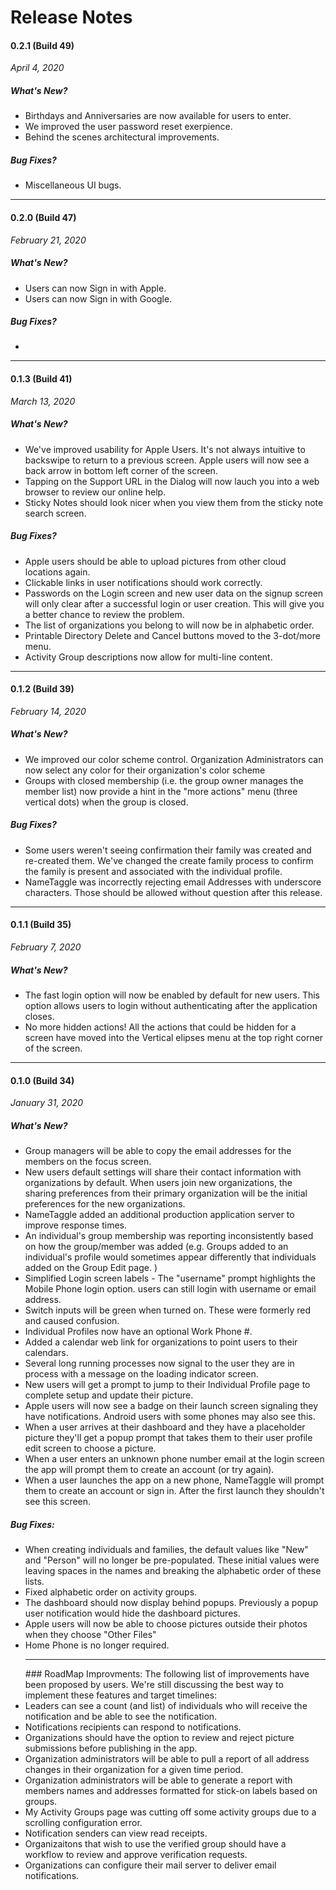 <h1 class="perm-marker">Release Notes </h1>

#### 0.2.1 (Build 49)
*April 4, 2020*

##### What's New?
<ul class="release-bullets">
<li>Birthdays and Anniversaries are now available for users to enter. </li>
<li>We improved the user password reset exerpience.</li>
<li>Behind the scenes architectural improvements.</li>
</ul>

##### Bug Fixes?
<ul class="release-bullets">
<li>Miscellaneous UI bugs.</li>
</ul>
<hr>

#### 0.2.0 (Build 47)
*February 21, 2020*

##### What's New?
<ul class="release-bullets">
<li>Users can now Sign in with Apple.</li>
<li>Users can now Sign in with Google.</li>
</ul>

##### Bug Fixes?
<ul class="release-bullets">
<li></li>
</ul>
<hr>

#### 0.1.3 (Build 41)
*March 13, 2020*

##### What's New?
<ul class="release-bullets">
<li>We've improved usability for Apple Users.  It's not always intuitive to backswipe to return to a previous screen.  Apple users will now see a back arrow in bottom left corner of the screen.</li>
<li>Tapping on the Support URL in the Dialog will now lauch you into a web browser to review our online help.</li>
<li>Sticky Notes should look nicer when you view them from the sticky note search screen.</li>
</ul>

##### Bug Fixes?
<ul class="release-bullets">
<li>Apple users should be able to upload pictures from other cloud locations again. </li>
<li>Clickable links in user notifications should work correctly.</li>
<li>Passwords on the Login screen and new user data on the signup screen will only clear after a successful login or user creation.  This will give you a better chance to review the problem.</li>
<li>The list of organizations you belong to will now be in alphabetic order.</li>
<li>Printable Directory Delete and Cancel buttons moved to the 3-dot/more menu.</li>
<li>Activity Group descriptions now allow for multi-line content.</li>
</ul>
<hr>


#### 0.1.2 (Build 39)
*February 14, 2020*

##### What's New?
<ul class="release-bullets">
<li>We improved our color scheme control.  Organization Administrators can now select any color for their organization's color scheme</li>
<li>Groups with closed membership (i.e. the group owner manages the member list) now provide a hint in the "more actions" menu (three vertical dots) when the group is closed.</li>
</ul>

##### Bug Fixes?
<ul class="release-bullets">
<li>Some users weren't seeing confirmation their family was created and re-created them.  We've changed the create family process to confirm the family is present and associated with the individual profile.</li>
<li>NameTaggle was incorrectly rejecting email Addresses with underscore characters.  Those should be allowed without question after this release.</li>
</ul>
<hr>


#### 0.1.1 (Build 35)
*February 7, 2020*

##### What's New?
<ul class="release-bullets">
<li>The fast login option will now be enabled by default for new users.  This option allows users to login without authenticating after the application closes.
</li><li> No more hidden actions! All the actions that could be hidden for a screen have moved into the Vertical elipses menu at the top right corner of the screen.
</li>
</ul>
<hr>


#### 0.1.0 (Build 34)
*January 31, 2020*

##### What's New?
<ul class="release-bullets">
<li> Group managers will be able to copy the email addresses for the members on the focus screen.
</li><li> New users default settings will share their contact information with organizations by default.  When users join new organizations, the sharing preferences from their primary organization will be the initial preferences for the new organizations.
</li><li> NameTaggle added an additional production application server to improve response times.
</li><li> An individual's group membership was reporting inconsistently based on how the group/member was added (e.g. Groups added to an individual's profile would sometimes appear differently that individuals added on the Group Edit page. )
</li><li> Simplified Login screen labels - The "username" prompt highlights the Mobile Phone login option.  users can still login with username or email address.
</li><li> Switch inputs will be green when turned on.  These were formerly red and caused confusion.
</li><li> Individual Profiles now have an optional Work Phone #.
</li><li> Added a calendar web link for organizations to point users to their calendars.
</li><li> Several long running processes now signal to the user they are in process with a message on the loading indicator screen.
</li><li> New users will get a prompt to jump to their Individual Profile page to complete setup and update their picture.
</li><li> Apple users will now see a badge on their launch screen signaling they have notifications.  Android users with some phones may also see this.
</li><li> When a user arrives at their dashboard and they have a placeholder picture they'll get a popup prompt that takes them to their user profile edit screen to choose a picture.
</li><li> When a user enters an unknown phone number email at the login screen the app will prompt them to create an account (or try again).
</li><li> When a user launches the app on a new phone, NameTaggle will prompt them to create an account or sign in.  After the first launch they shouldn't see this screen.
</li></ul>



##### Bug Fixes:
<ul class="release-bullets">
<li> When creating individuals and families, the default values like "New" and "Person" will no longer be pre-populated.  These initial values were leaving spaces in the names and breaking the alphabetic order of these lists.
</li><li>Fixed alphabetic order on activity groups.
</li><li>The dashboard should now display behind popups.  Previously a popup user notification would hide the dashboard pictures.
</li><li>Apple users will now be able to choose pictures outside their photos when they choose "Other Files"
</li><li>Home Phone is no longer required.

<hr>
### RoadMap Improvments:
The following list of improvements have been proposed by users.  We're still discussing the best way to implement these features and target timelines:

</li><li>Leaders can see a count (and list) of individuals who will receive the notification and be able to see the notification.
</li><li>Notifications recipients can respond to notifications.
</li><li>Organizations should have the option to review and reject picture submissions before publishing in the app.
</li><li>Organization administrators will be able to pull a report of all address changes in their organization for a given time period.
</li><li>Organization administrators will be able to generate a report with members names and addresses formatted for stick-on labels based on groups.
</li><li>My Activity Groups page was cutting off some activity groups due to a scrolling configuration error.
</li><li>Notification senders can view read receipts.
</li><li>Organizaitons that wish to use the verified group should have a workflow to review and approve verification requests.
</li><li>Organizations can configure their mail server to deliver email notifications.
</li></ul>
